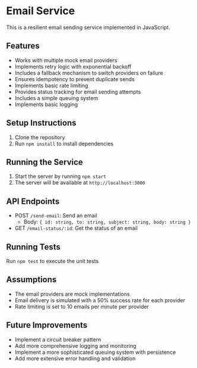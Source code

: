 # Email Service

This is a resilient email sending service implemented in JavaScript.

## Features

- Works with multiple mock email providers
- Implements retry logic with exponential backoff
- Includes a fallback mechanism to switch providers on failure
- Ensures idempotency to prevent duplicate sends
- Implements basic rate limiting
- Provides status tracking for email sending attempts
- Includes a simple queuing system
- Implements basic logging

## Setup Instructions

1. Clone the repository
2. Run `npm install` to install dependencies

## Running the Service

1. Start the server by running `npm start`
2. The server will be available at `http://localhost:3000`

## API Endpoints

- POST `/send-email`: Send an email
  - Body: `{ id: string, to: string, subject: string, body: string }`
- GET `/email-status/:id`: Get the status of an email

## Running Tests

Run `npm test` to execute the unit tests

## Assumptions

- The email providers are mock implementations
- Email delivery is simulated with a 50% success rate for each provider
- Rate limiting is set to 10 emails per minute per provider

## Future Improvements

- Implement a circuit breaker pattern
- Add more comprehensive logging and monitoring
- Implement a more sophisticated queuing system with persistence
- Add more extensive error handling and validation